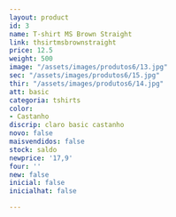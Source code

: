 ```yaml
---
layout: product
id: 3
name: T-shirt MS Brown Straight
link: thsirtmsbrownstraight
price: 12.5
weight: 500
image: "/assets/images/produtos6/13.jpg"
sec: "/assets/images/produtos6/15.jpg"
thir: "/assets/images/produtos6/14.jpg"
att: basic
categoria: tshirts
color:
- Castanho
discrip: claro basic castanho
novo: false
maisvendidos: false
stock: saldo
newprice: '17,9'
four: ''
new: false
inicial: false
inicialhat: false

---
```

